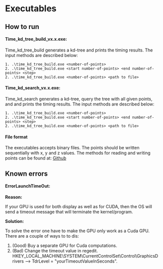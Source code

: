 # Executables


## How to run

#### Time_kd_tree_build_vx.x.exe:


Time_kd_tree_build generates a kd-tree and prints the timing results. The input methods are described below:

    1. .\time_kd_tree_build.exe <number-of-points>
    2. .\time_kd_tree_build.exe <start number-of-points> <end number-of-points> <step>
    2. .\time_kd_tree_build.exe <number-of-points> <path to file>

#### Time_kd_search_vx.x.exe:

Time_kd_search generates a kd-tree, query the tree with all given points, and and prints the timing results. The input methods are described below:

    1. .\time_kd_tree_build.exe <number-of-points>
    2. .\time_kd_tree_build.exe <start number-of-points> <end number-of-points> <step>
    2. .\time_kd_tree_build.exe <number-of-points> <path to file>


#### File format

The executables accepts binary files. The points should be written sequentially with x, y and z values. The methods for reading and writing points can be found at: [Github](https://github.com/hgranlund/tsi-gpgpu/blob/master/tests/kNN/kd-tree/time-kd-search.cu)




## Known errors

#### ErrorLaunchTimeOut:

**Reason:**

If your GPU is used for both display as well as for CUDA, then the OS will send a timeout message that will terminate the kernel/program.

**Solution:**

To solve the error one have to make the GPU only work as a Cuda GPU. There are a couple of ways to to dis:

1. (Good) Buy a separate GPU for Cuda computations.
2. (Bad) Change the timeout value in regedit. HKEY_LOCAL_MACHINE\SYSTEM\CurrentControlSet\Control\GraphicsDrivers --> TdrLevel = "yourTimeoutValueInSeconds".


